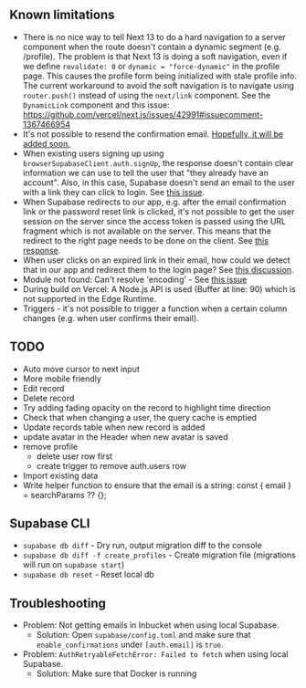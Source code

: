 ## Known limitations

- There is no nice way to tell Next 13 to do a hard navigation to a server component when the route doesn't contain a dynamic segment (e.g. /profile). The problem is that Next 13 is doing a soft navigation, even if we define `revalidate: 0` or `dynamic = "force-dynamic"` in the profile page. This causes the profile form being initialized with stale profile info. The current workaround to avoid the soft navigation is to navigate using `router.push()` instead of using the `next/link` component. See the `DynamicLink` component and this issue: https://github.com/vercel/next.js/issues/42991#issuecomment-1367466954
- It's not possible to resend the confirmation email. [Hopefully, it will be added soon.](https://github.com/supabase/supabase/discussions/3526#discussioncomment-1477673)
- When existing users signing up using `browserSupabaseClient.auth.signUp`, the response doesn't contain clear information we can use to tell the user that "they already have an account". Also, in this case, Supabase doesn't send an email to the user with a link they can click to login. See [this issue](https://github.com/supabase/supabase-js/issues/296).
- When Supabase redirects to our app, e.g. after the email confirmation link or the password reset link is clicked, it's not possible to get the user session on the server since the access token is passed using the URL fragment which is not available on the server. This means that the redirect to the right page needs to be done on the client. See [this response](https://github.com/supabase/auth-helpers/issues/341#issuecomment-1319502599).
- When user clicks on an expired link in their email, how could we detect that in our app and redirect them to the login page? See [this discussion](https://github.com/supabase/supabase/discussions/11364).
- Module not found: Can't resolve 'encoding' - See [this issue](https://github.com/supabase/supabase-js/issues/612)
- During build on Vercel: A Node.js API is used (Buffer at line: 90) which is not supported in the Edge Runtime.
- Triggers - it's not possible to trigger a function when a certain column changes (e.g. when user confirms their email).

## TODO

- Auto move cursor to next input
- More mobile friendly
- Edit record
- Delete record
- Try adding fading opacity on the record to highlight time direction
- Check that when changing a user, the query cache is emptied
- Update records table when new record is added
- update avatar in the Header when new avatar is saved
- remove profile
  - delete user row first
  - create trigger to remove auth.users row
- Import existing data
- Write helper function to ensure that the email is a string:
  const { email } = searchParams ?? {};

## Supabase CLI

- `supabase db diff` - Dry run, output migration diff to the console
- `supabase db diff -f create_profiles` - Create migration file (migrations will run on `supabase start`)
- `supabase db reset` - Reset local db

## Troubleshooting

- Problem: Not getting emails in Inbucket when using local Supabase.
  - Solution: Open `supabase/config.toml` and make sure that `enable_confirmations` under `[auth.email]` is `true`.
- Problem: `AuthRetryableFetchError: Failed to fetch` when using local Supabase.
  - Solution: Make sure that Docker is running
